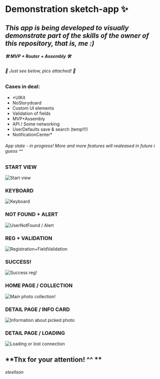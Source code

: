 # **Demonstration sketch-app** ✨

## *This app is being developed to visually demonstrate part of the skills of the owner of this repository, that is, me :)* 

##### 🛠 MVP + Router + Assembly 🛠
###### 🔻 Just see below, pics attached! 🔻

### **Cases in deal:**

* *UIKit
* NoStorydoard
* Custom UI elements
* Validation of fields
* MVP+Assembly
* API / Some networking 
* UserDefaults save & search (temp!!!)
* NotificationCenter*

###### App state - in progress! More and more features will realeased in future i guess ^^


### **START VIEW**
![Start view](https://github.com/steellson/fieldsValidation/blob/main/img/start.png "When your are not onboarded")
### **KEYBOARD**
![Keyboard](https://github.com/steellson/fieldsValidation/blob/main/img/keyboard%2Bfields.png "As you see, conetnt goes up")
### **NOT FOUND + ALERT**
![UserNotFound / Alert](https://github.com/steellson/fieldsValidation/blob/main/img/userNotFound.png "Subclass from UIAlertController, configurated / Seach in UD")
### **REG + VALIDATION**
![Registration+FieldValidation](https://github.com/steellson/fieldsValidation/blob/main/img/registrationValidation.png "Regex checks, painfully  but works")
### **SUCCESS!**
![Success reg!](https://github.com/steellson/fieldsValidation/blob/main/img/successReg.jpeg "If all fields are filled right - acc is created! Your can enter with this data on first page and transfered to Home screeen")
### **HOME PAGE / COLLECTION**
![Main photo collection!](https://github.com/steellson/fieldsValidation/blob/main/img/homePage%2Bcollection.png "Pick something to get more info")
### **DETAIL PAGE / INFO CARD**
![Information about picked photo](https://github.com/steellson/fieldsValidation/blob/main/img/detail%2Bcard.png "NASA shot + Info")
### **DETAIL PAGE / LOADING**
![Loading or lost connection](https://github.com/steellson/fieldsValidation/blob/main/img/detail%2Bloading.png "You can see it when loading isn't become yet")



## **Thx for your attention! ^^ **

###### _steellson_

